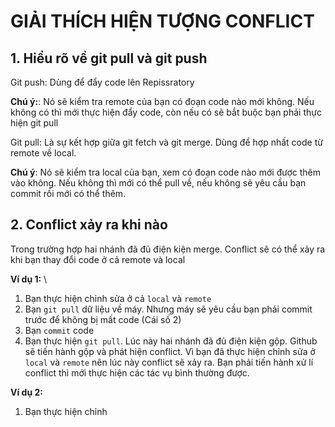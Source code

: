 # GIẢI THÍCH HIỆN TƯỢNG CONFLICT 
## 1. Hiểu rõ về git pull và git push 
Git push: Dùng để đẩy code lên Repissratory 

**Chú ý:**: Nó sẽ kiểm tra remote của bạn có đoạn code nào 
mới không. Nếu không có thì mới thực hiện đẩy code, còn nếu có sẽ bắt buộc bạn phải thực hiện git pull 

Git pull: Là sự kết hợp giữa git fetch và git merge. Dùng để hợp nhất code từ remote về local. 

**Chú ý**: Nó sẽ kiểm tra local của bạn, xem có đoạn code nào mới được thêm vào không. 
Nếu không thì mới có thể pull về, nếu không sẽ yêu cầu bạn commit rồi mới có thể thêm. 

## 2. Conflict xảy ra khi nào 
Trong trường hợp hai nhánh đã đủ điện kiện merge. Conflict sẽ có thể xảy ra khi bạn thay đổi code ở cả remote và local

**Ví dụ 1:** \
1. Bạn thực hiện chỉnh sửa ở cả `local` và `remote` 
2. Bạn `git pull` dữ liệu về máy. Nhưng máy sẽ yêu cầu bạn phải commit trước để không bị mất code (Cái số 2)
3. Bạn `commit` code 
4. Bạn thực hiện `git pull`. Lúc này hai nhánh đã đủ điện kiện gộp. Github sẽ tiến hành gộp và phát hiện conflict. 
Vì bạn đã thực hiện chỉnh sửa ở `local` và `remote` nên lúc này conflict sẽ xảy ra. Bạn phải tiến hành xử lí conflict thì mới 
thực hiện các tác vụ bình thường được. 

**Ví dụ 2:**
1. Bạn thực hiện chỉnh 